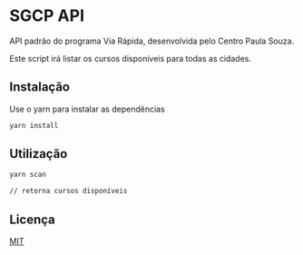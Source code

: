 # SGCP API

API padrão do programa Via Rápida, desenvolvida pelo Centro Paula Souza.

Este script irá listar os cursos disponíveis para todas as cidades.

## Instalação

Use o yarn para instalar as dependências

```bash
yarn install
```

## Utilização

```bash
yarn scan

// retorna cursos disponíveis
```

## Licença
[MIT](LICENSE)